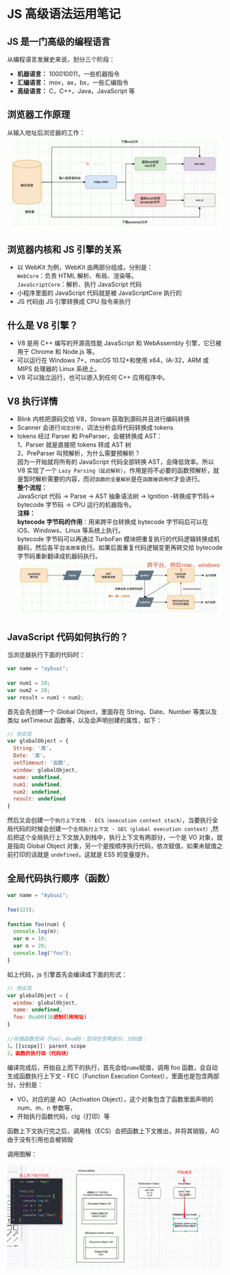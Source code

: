 # JS 高级语法运用笔记

## JS 是一门高级的编程语言

从编程语言发展史来说，划分三个阶段：<br>

- **机器语言：** 100010011，一些机器指令
- **汇编语言：** mov，ax，bx，一些汇编指令
- **高级语言：** C，C++，Java，JavaScript 等

## 浏览器工作原理

从输入地址后浏览器的工作：
![浏览器工作原理](../assets/浏览器工作原理.jpg)

## 浏览器内核和 JS 引擎的关系

- 以 WebKit 为例，WebKit 由两部分组成，分别是：<br>
  `WebCore`：负责 HTML 解析、布局、渲染等。<br>
  `JavaScriptCore`：解析、执行 JavaScript 代码<br>
- 小程序里面的 JavaScript 代码就是被 JavaScriptCore 执行的
- JS 代码由 JS 引擎转换成 CPU 指令来执行

## 什么是 V8 引擎？

- V8 是用 C++ 编写的开源高性能 JavaScript 和 WebAssembly 引擎，它已被用于 Chrome 和 Node.js 等。
- 可以运行在 Windows 7+，macOS 10.12+和使用 x64，IA-32，ARM 或 MIPS 处理器的 Linux 系统上。
- V8 可以独立运行，也可以嵌入到任何 C++ 应用程序中。

## V8 执行详情

- Blink 内核把源码交给 V8，Stream 获取到源码并且进行编码转换
- Scanner 会进行`词法分析`，词法分析会将代码转换成 tokens
- tokens 经过 Parser 和 PreParser，会被转换成 AST：<br>
  1、Parser 就是直接把 tokens 转成 AST 树<br>
  2、PreParser 叫预解析，为什么需要预解析？<br>
  因为一开始就将所有的 JavaScript 代码全部转换 AST，会降低效率。所以 V8 实现了一个 `Lazy Parsing（延迟解析）`，作用是将不必要的函数预解析，就是暂时解析需要的内容，而对`函数的全量解析`是在`函数被调用时`才会进行。<br>
  **整个流程：**<br>
  JavaScript 代码 -> Parse -> AST 抽象语法树 -> Ignition -转换成字节码-> bytecode 字节码 -> CPU 运行的机器指令。<br>
  **注释：**<br>
  **bytecode 字节码的作用**：用来跨平台转换成 bytecode 字节码后可以在 iOS、Windows、Linux 等系统上执行。<br>
  bytecode 字节码可以再通过 TurboFan 模块把重复执行的代码逻辑转换成机器码，然后各平台`高效率`执行。如果后面重复代码逻辑变更再转交给 bytecode 字节码重新翻译成机器码执行。<br>
  ![V8引擎](../assets/V8引擎.jpg)

## JavaScript 代码如何执行的？

当浏览器执行下面的代码时：<br>

```javascript
var name = "aybuai";

var num1 = 10;
var num2 = 20;
var result = num1 + num2;
```

首先会先创建一个 Global Object，里面存在 String、Date、Number 等类以及类似 setTimeout 函数等，以及会声明创建的属性，如下：<br>

```javascript
// 伪实现
var globalObject = {
  String: '类'，
  Date: '类'，
  setTimeout: '函数',
  window: globalObject,
  name: undefined,
  num1: undefined,
  num2: undefined,
  result: undefined
}
```

然后又会创建一个`执行上下文栈 - ECS（execution context stack）`，当要执行全局代码的时候会创建一个`全局执行上下文 - GEC（global execution context）`,然后把这个全局执行上下文放入到栈中，执行上下文有两部分，一个是 VO 对象，就是指向 Global Object 对象，另一个是按顺序执行代码，依次赋值，如果未赋值之前打印的话就是 `undefined`，这就是 ES5 的变量提升。<br>

## 全局代码执行顺序（函数）

```javascript
var name = "Aybuai";

foo(123);

function foo(num) {
  console.log(m);
  var m = 10;
  var n = 20;
  console.log("foo");
}
```

如上代码，js 引擎首先会编译成下面的形式：<br>

```javascript
// 伪实现
var globalObject = {
  window: globalObject,
  name: undefined,
  foo: 0xa00(16进制引用地址)
}

//存储函数空间（foo），0xa00；空间包含两部分，分别是：
1、[[scope]]: parent scope
2、函数的执行体（代码块）
```

编译完成后，开始自上而下的执行，首先会给`name`赋值，调用 foo 函数，会自动生成函数执行上下文 - FEC（Function Execution Context），里面也是包含两部分，分别是：<br>

- VO，对应的是 AO（Activation Object），这个对象包含了函数里面声明的 num、m、n 参数等，
- 开始执行函数代码，clg（打印）等

函数上下文执行完之后，调用栈（ECS）会把函数上下文推出，并将其销毁，AO 由于没有引用也会被销毁<br>

调用图解：<br>  
![函数执行顺序](../assets/函数执行顺序.png)
